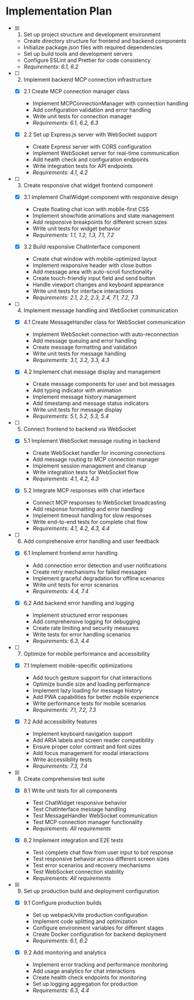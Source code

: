 # Implementation Plan

- [x] 1. Set up project structure and development environment





  - Create directory structure for frontend and backend components
  - Initialize package.json files with required dependencies
  - Set up build tools and development servers
  - Configure ESLint and Prettier for code consistency
  - _Requirements: 6.1, 6.2_

- [ ] 2. Implement backend MCP connection infrastructure
  - [x] 2.1 Create MCP connection manager class














    - Implement MCPConnectionManager with connection handling
    - Add configuration validation and error handling
    - Write unit tests for connection manager
    - _Requirements: 6.1, 6.2, 6.3_
  
  - [x] 2.2 Set up Express.js server with WebSocket support


    - Create Express server with CORS configuration
    - Implement WebSocket server for real-time communication
    - Add health check and configuration endpoints
    - Write integration tests for API endpoints
    - _Requirements: 4.1, 4.2_

- [ ] 3. Create responsive chat widget frontend component
  - [x] 3.1 Implement ChatWidget component with responsive design


    - Create floating chat icon with mobile-first CSS
    - Implement show/hide animations and state management
    - Add responsive breakpoints for different screen sizes
    - Write unit tests for widget behavior
    - _Requirements: 1.1, 1.2, 1.3, 7.1, 7.2_
  
  - [x] 3.2 Build responsive ChatInterface component


    - Create chat window with mobile-optimized layout
    - Implement responsive header with close button
    - Add message area with auto-scroll functionality
    - Create touch-friendly input field and send button
    - Handle viewport changes and keyboard appearance
    - Write unit tests for interface interactions
    - _Requirements: 2.1, 2.2, 2.3, 2.4, 7.1, 7.2, 7.3_

- [ ] 4. Implement message handling and WebSocket communication
  - [x] 4.1 Create MessageHandler class for WebSocket communication


    - Implement WebSocket connection with auto-reconnection
    - Add message queuing and error handling
    - Create message formatting and validation
    - Write unit tests for message handling
    - _Requirements: 3.1, 3.2, 3.3, 4.3_
  
  - [x] 4.2 Implement chat message display and management



    - Create message components for user and bot messages
    - Add typing indicator with animation
    - Implement message history management
    - Add timestamp and message status indicators
    - Write unit tests for message display
    - _Requirements: 5.1, 5.2, 5.3, 5.4_

- [ ] 5. Connect frontend to backend via WebSocket
  - [x] 5.1 Implement WebSocket message routing in backend






    - Create WebSocket handler for incoming connections
    - Add message routing to MCP connection manager
    - Implement session management and cleanup
    - Write integration tests for WebSocket flow
    - _Requirements: 4.1, 4.2, 4.3_
  
  - [x] 5.2 Integrate MCP responses with chat interface




    - Connect MCP responses to WebSocket broadcasting
    - Add response formatting and error handling
    - Implement timeout handling for slow responses
    - Write end-to-end tests for complete chat flow
    - _Requirements: 4.1, 4.2, 4.3, 4.4_

- [ ] 6. Add comprehensive error handling and user feedback
  - [x] 6.1 Implement frontend error handling


    - Add connection error detection and user notifications
    - Create retry mechanisms for failed messages
    - Implement graceful degradation for offline scenarios
    - Write unit tests for error scenarios
    - _Requirements: 4.4, 7.4_
  
  - [x] 6.2 Add backend error handling and logging





















    - Implement structured error responses
    - Add comprehensive logging for debugging
    - Create rate limiting and security measures
    - Write tests for error handling scenarios
    - _Requirements: 6.3, 4.4_

- [ ] 7. Optimize for mobile performance and accessibility





  - [x] 7.1 Implement mobile-specific optimizations


    - Add touch gesture support for chat interactions
    - Optimize bundle size and loading performance
    - Implement lazy loading for message history
    - Add PWA capabilities for better mobile experience
    - Write performance tests for mobile scenarios
    - _Requirements: 7.1, 7.2, 7.3_
  
  - [x] 7.2 Add accessibility features


    - Implement keyboard navigation support
    - Add ARIA labels and screen reader compatibility
    - Ensure proper color contrast and font sizes
    - Add focus management for modal interactions
    - Write accessibility tests
    - _Requirements: 7.3, 7.4_

- [x] 8. Create comprehensive test suite












  - [x] 8.1 Write unit tests for all components


    - Test ChatWidget responsive behavior
    - Test ChatInterface message handling
    - Test MessageHandler WebSocket communication
    - Test MCP connection manager functionality
    - _Requirements: All requirements_
  
  - [x] 8.2 Implement integration and E2E tests


    - Test complete chat flow from user input to bot response
    - Test responsive behavior across different screen sizes
    - Test error scenarios and recovery mechanisms
    - Test WebSocket connection stability
    - _Requirements: All requirements_

- [x] 9. Set up production build and deployment configuration





  - [x] 9.1 Configure production builds


    - Set up webpack/vite production configuration
    - Implement code splitting and optimization
    - Configure environment variables for different stages
    - Create Docker configuration for backend deployment
    - _Requirements: 6.1, 6.2_
  
  - [x] 9.2 Add monitoring and analytics


    - Implement error tracking and performance monitoring
    - Add usage analytics for chat interactions
    - Create health check endpoints for monitoring
    - Set up logging aggregation for production
    - _Requirements: 6.3, 4.4_